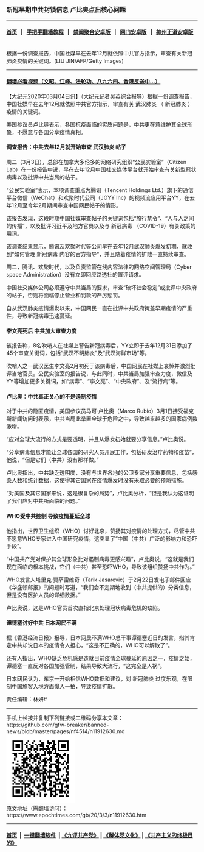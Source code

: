 ### 新冠早期中共封锁信息 卢比奥点出核心问题
------------------------

#### [首页](https://github.com/gfw-breaker/banned-news/blob/master/README.md) &nbsp;&nbsp;|&nbsp;&nbsp; [手把手翻墙教程](https://github.com/gfw-breaker/guides/wiki) &nbsp;&nbsp;|&nbsp;&nbsp; [禁闻聚合安卓版](https://github.com/gfw-breaker/bn-android) &nbsp;&nbsp;|&nbsp;&nbsp; [网门安卓版](https://github.com/oGate2/oGate) &nbsp;&nbsp;|&nbsp;&nbsp; [神州正道安卓版](https://github.com/SzzdOgate/update) 



<div><img alt="" class="aligncenter wp-post-image" src="https://i.epochtimes.com/assets/uploads/2014/01/1401232254441657-594x400.jpg"/>
<div class="red16 caption">
 根据一份调查报告，中国社媒早在去年12月就依照中共官方指示，审查有关新冠肺炎疫情的关键词。(LIU JIN/AFP/Getty Images)
</div>
</div><hr/>

#### [翻墙必看视频（文昭、江峰、法轮功、八九六四、香港反送中...）](https://github.com/gfw-breaker/banned-news/blob/master/pages/link3.md)

<div><p>
 【大纪元2020年03月04日讯】（大纪元记者吴英综合报导）根据一份调查报告，中国社媒早在去年12月就依照中共官方指示，审查有关
 <ok href="https://www.epochtimes.com/gb/tag/%E6%AD%A6%E6%B1%89%E8%82%BA%E7%82%8E.html">
  武汉肺炎
 </ok>
 （
 <ok href="https://www.epochtimes.com/gb/tag/%E6%96%B0%E5%86%A0%E8%82%BA%E7%82%8E.html">
  新冠肺炎
 </ok>
 ）疫情的关键词。
</p>
<p>
 美国参议员卢比奥表示，各国抗疫面临的实质问题是，中共更在意维护其全球形象，不愿意与各国分享疫情真相。
</p>
<h4>
 调查报告：中共去年12月就开始审查
 <ok href="https://www.epochtimes.com/gb/tag/%E6%AD%A6%E6%B1%89%E8%82%BA%E7%82%8E.html">
  武汉肺炎
 </ok>
 帖子
</h4>
<p>
 周二（3月3日），总部在加拿大多伦多的网络研究组织“公民实验室”（Citizen Lab）在一份报告中说，早在去年12月中国社交媒体平台就开始审查有关新型冠状病毒以及批评中共当局的帖子。
</p>
<p>
 “公民实验室”表示，本项调查重点为腾讯（Tencent Holdings Ltd.）旗下的通信平台微信（WeChat）和欢聚时代公司（JOYY Inc）的视频流应用平台YY，在去年12月至今年2月期间审查中国网民帖子的情形。
</p>
<p>
 该报告发现，这段时期中国社媒审查帖子的关键词包括“旅行禁令”、“人与人之间的传播”，以及批评习近平及地方官员以及与
 <ok href="https://www.epochtimes.com/gb/tag/%E6%96%B0%E5%86%A0%E7%97%85%E6%AF%92.html">
  新冠病毒
 </ok>
 （COVID-19）有关政策的用词。
</p>
<p>
 该调查结果显示，腾讯及欢聚时代等公司早在去年12月武汉肺炎爆发初期，就收到“如何管理
 <ok href="https://www.epochtimes.com/gb/tag/%E6%96%B0%E5%86%A0%E7%97%85%E6%AF%92.html">
  新冠病毒
 </ok>
 内容的官方指导”，并且随着疫情的扩散一直持续审查。
</p>
<p>
 周二，腾讯、欢聚时代，以及负责监管在线内容法律的网络空间管理局（Cyber​​space Administration）没有立即回应路透社的置评请求。
</p>
<p>
 中国社交媒体公司必须遵守中共当局的要求，审查“破坏社会稳定”或批评中央政府的帖子，否则将面临停止营业和罚款的严厉惩罚。
</p>
<p>
 自从武汉肺炎疫情爆发以来，中国网民一直在批评中共政府掩盖早期疫情的严重性，导致新冠病毒迅速蔓延。
</p>
<h4>
 李文亮死后 中共加大审查力度
</h4>
<p>
 该报告称，8名吹哨人在社媒上警告新冠病毒后，YY立即于去年12月31日添加了45个审查关键词，包括“武汉不明肺炎”及“武汉海鲜市场”等。
</p>
<p>
 吹哨人之一武汉医生李文亮2月初死于该病毒后，中国网民在社媒上哀悼并激烈批评当地官员。公民实验室的报告说，与此同时，中共当局加强审查力度，微信及YY等增加更多关键词，如“病毒”、“李文亮”、“中央政府”、及“流行病”等。
</p>
<h4>
 卢比奥：中共真正关心的不是遏制疫情
</h4>
<p>
 对于中共的隐匿疫情，美国参议员马可·卢比奥（Marco Rubio）3月1日接受福克斯新闻访问时表示，中共当局此举置全球于危险之中，导致越来越多的国家病例数激增。
</p>
<p>
 “应对全球大流行的方式是要透明，并且从爆发初始就要分享信息。”卢比奥说。
</p>
<p>
 “分享病毒信息才能让全球各国的研究人员开展工作，包括研发治疗药物和疫苗”，他说，“但是它们（中共）没有那样做。”
</p>
<p>
 卢比奥指出，中共缺乏透明度，没有与世界各地的公卫专家分享重要信息，包括感染人数和统计数据，这使得其它国家在疫情爆发时没有采取必要的预防措施。
</p>
<p>
 “对美国及其它国家来说，这是很复杂的局势”，卢比奥分析，“但是我认为这证明了我们应对中共所面临的问题。”
</p>
<h4>
 WHO受中共控制 导致疫情蔓延全球
</h4>
<p>
 他指出，世界卫生组织（WHO）讨好北京，赞扬其对疫情的处理方式，尽管中共不愿意WHO专家进入中国研究疫情，这突显了“中国（中共）广泛的影响力和恐吓手段”。
</p>
<p>
 “中国共产党对保护其全球形象比对遏制病毒更感兴趣”，卢比奥说，“这就是我们现在面临的根本挑战，它们（中共）甚至恐吓WHO，导致该组织赞扬中共作为。”
</p>
<p>
 WHO发言人塔里克·贾萨雷维奇（Tarik Jasarevic）于2月22日发电子邮件回应《华盛顿邮报》的问题时写道，“我们会不定期地收到（中共提供的）分类信息，但是没有医护人员的详细数据。”
</p>
<p>
 卢比奥说，这是WHO官员首次直指北京处理冠状病毒危机的缺陷。
</p>
<h4>
 谭德塞讨好中共 日本网民不满
</h4>
<p>
 据《香港经济日报》报导，日本网民不满WHO总干事谭德塞近日的发言，指其肯定中共却说日本的疫情令人担心，“这是不正确的，WHO可以解散了”。
</p>
<p>
 还有人指出，WHO缺乏危机感是造就目前疫情全球蔓延的原因之一，疫情之始，谭德塞一直反对各国加强管制，结果导致大流行，“这完全是人祸”。
</p>
<p>
 日本网民认为，东京一开始相信WHO数据和建议，对
 <ok href="https://www.epochtimes.com/gb/tag/%E6%96%B0%E5%86%A0%E8%82%BA%E7%82%8E.html">
  新冠肺炎
 </ok>
 过度乐观，在限制中国旅客入境方面慢人一拍，导致疫情扩散。
</p>
<p>
 责任编辑：林妍#
</p>
</div>
<hr/>
手机上长按并复制下列链接或二维码分享本文章：<br/>
https://github.com/gfw-breaker/banned-news/blob/master/pages/nf4514/n11912630.md <br/>
<a href='https://github.com/gfw-breaker/banned-news/blob/master/pages/nf4514/n11912630.md'><img src='https://github.com/gfw-breaker/banned-news/blob/master/pages/nf4514/n11912630.md.png'/></a> <br/>
原文地址（需翻墙访问）：https://www.epochtimes.com/gb/20/3/3/n11912630.htm


------------------------
#### [首页](https://github.com/gfw-breaker/banned-news/blob/master/README.md) &nbsp;|&nbsp; [一键翻墙软件](https://github.com/gfw-breaker/nogfw/blob/master/README.md) &nbsp;| [《九评共产党》](https://github.com/gfw-breaker/9ping.md/blob/master/README.md#九评之一评共产党是什么) | [《解体党文化》](https://github.com/gfw-breaker/jtdwh.md/blob/master/README.md) | [《共产主义的终极目的》](https://github.com/gfw-breaker/gczydzjmd.md/blob/master/README.md)


<img src='http://gfw-breaker.win/banned-news/pages/nf4514/n11912630.md' width='0px' height='0px'/>